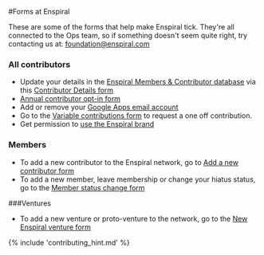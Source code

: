 #Forms at Enspiral


These are some of the forms that help make Enspiral tick. They're all connected to the Ops team, so if something doesn't seem quite right, try contacting us at: foundation@enspiral.com

### All contributors

* Update your details in the [Enspiral Members & Contributor database](https://docs.google.com/spreadsheets/d/1-ZdYOEZ9KXpd8W166Pt-uTQdrsoXcmgZkURU3955L-w/edit#gid=206903456) via this [Contributor Details form](https://docs.google.com/a/enspiral.com/forms/d/e/1FAIpQLSeExKCL4UhU3LdRzF0aSkn-nhw7b-Hdyl0PCfgO9KkAeqwulg/viewform)
* [Annual contributor opt-in form](https://docs.google.com/a/enspiral.com/forms/d/e/1FAIpQLSfbcTxIiZR4zvZlVOugVkXb34bcg4iUeB5uwDXveVODOGr5jg/viewform?entry.190767353&entry.977126547=100&entry.1019976978&entry.2103714586&entry.39252034)
* Add or remove your [Google Apps email account](google_apps.md)
* Go to the [Variable contributions form](https://docs.google.com/a/enspiral.com/forms/d/e/1FAIpQLSdSilcJMsP5UCNUwr4e-sElSf0QYt6bLr0zr1g9Sc2-86WHOQ/viewform) to request a  one off contribution.
* Get permission to [use the Enspiral brand](https://goo.gl/forms/imQs3ZenqFz9x4ls1)

### Members

* To add a new contributor to the Enspiral network, go to [Add a new contributor form](https://docs.google.com/a/enspiral.com/forms/d/e/1FAIpQLSfnstSPWmIEscbAfDF_oswNa9vzEnhTTl174JnSJvGHcBlHGw/viewform)
* To add a new member, leave membership or change your hiatus status, go to the [Member status change form](https://docs.google.com/a/enspiral.com/forms/d/e/1FAIpQLSe3pO-XEzduRM3UgrnW1GqAFm9F8NQaHHanjizgpn9EoWyBQA/viewform)

###Ventures

* To add a new venture or proto-venture to the network, go to the [New Enspiral venture form](https://docs.google.com/a/enspiral.com/forms/d/1KpnihByGGSiio0_-ipwG8NML_kXHDe5-Tiq8GrqWq1I/edit?usp=drive_web)

{% include 'contributing_hint.md' %}
